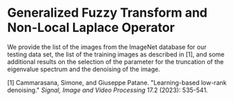 # Generalized Fuzzy Transform and Non-Local Laplace Operator

We provide the list of the images from the ImageNet database for our testing data set, the list of the training images as described in [1], and some additional results on the selection of the parameter for the truncation of the eigenvalue spectrum and the denoising of the image.

[1] Cammarasana, Simone, and Giuseppe Patane. "Learning-based low-rank denoising." *Signal, Image and Video Processing* 17.2 (2023): 535-541.
